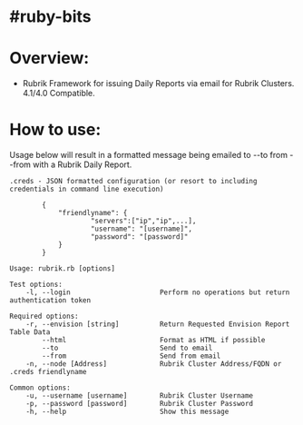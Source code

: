 #ruby-bits
===============


# Overview:
* Rubrik Framework for issuing Daily Reports via email for Rubrik Clusters. 4.1/4.0 Compatible.

# How to use:
Usage below will result in a formatted message being emailed to --to from --from with a Rubrik Daily Report.
```
.creds - JSON formatted configuration (or resort to including credentials in command line execution)

        {
        	"friendlyname": {
                	"servers":["ip","ip",...],
                	"username": "[username]",
                	"password": "[password]"
        	}
        }

Usage: rubrik.rb [options]

Test options:
    -l, --login                      Perform no operations but return authentication token

Required options:
    -r, --envision [string]          Return Requested Envision Report Table Data
        --html                       Format as HTML if possible
        --to                         Send to email
        --from                       Send from email
    -n, --node [Address]             Rubrik Cluster Address/FQDN or .creds friendlyname

Common options:
    -u, --username [username]        Rubrik Cluster Username
    -p, --password [password]        Rubrik Cluster Password
    -h, --help                       Show this message

```

